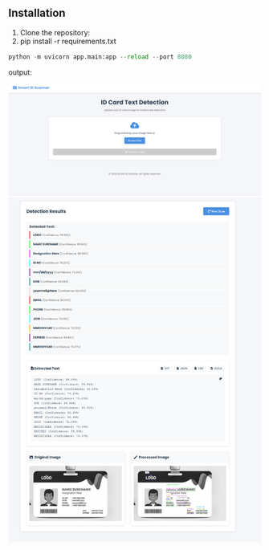 ## Installation

1. Clone the repository: 
2. pip install -r requirements.txt


```python
python -m uvicorn app.main:app --reload --port 8080 
```

output:

![main](assets/main.PNG)
![output](assets/output.PNG)